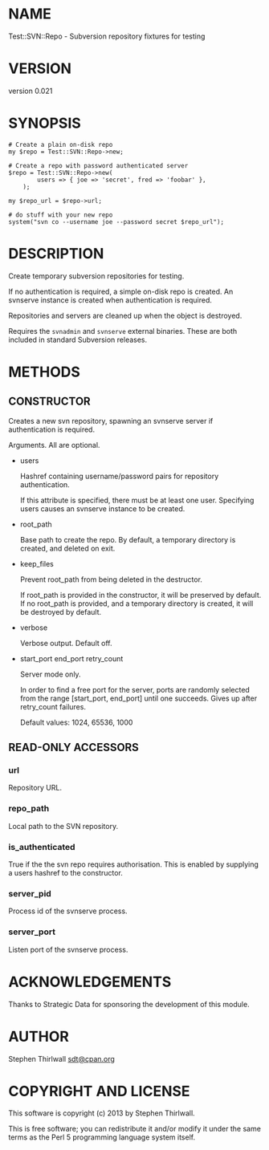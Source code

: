 # NAME

Test::SVN::Repo - Subversion repository fixtures for testing

# VERSION

version 0.021

# SYNOPSIS

    # Create a plain on-disk repo
    my $repo = Test::SVN::Repo->new;

    # Create a repo with password authenticated server
    $repo = Test::SVN::Repo->new(
            users => { joe => 'secret', fred => 'foobar' },
        );

    my $repo_url = $repo->url;

    # do stuff with your new repo
    system("svn co --username joe --password secret $repo_url");

# DESCRIPTION

Create temporary subversion repositories for testing.

If no authentication is required, a simple on-disk repo is created.
An svnserve instance is created when authentication is required.

Repositories and servers are cleaned up when the object is destroyed.

Requires the `svnadmin` and `svnserve` external binaries. These are both
included in standard Subversion releases.

# METHODS

## CONSTRUCTOR

Creates a new svn repository, spawning an svnserve server if authentication
is required.

Arguments. All are optional.

- users

    Hashref containing username/password pairs for repository authentication.

    If this attribute is specified, there must be at least one user.
    Specifying users causes an svnserve instance to be created.

- root\_path

    Base path to create the repo. By default, a temporary directory is created,
    and deleted on exit.

- keep\_files

    Prevent root\_path from being deleted in the destructor.

    If root\_path is provided in the constructor, it will be preserved by default.
    If no root\_path is provided, and a temporary directory is created, it will
    be destroyed by default.

- verbose

    Verbose output. Default off.

- start\_port end\_port retry\_count

    Server mode only.

    In order to find a free port for the server, ports are randomly selected from
    the range \[start\_port, end\_port\] until one succeeds. Gives up after retry\_count
    failures.

    Default values: 1024, 65536, 1000

## READ-ONLY ACCESSORS

### url

Repository URL.

### repo\_path

Local path to the SVN repository.

### is\_authenticated

True if the the svn repo requires authorisation.
This is enabled by supplying a users hashref to the constructor.

### server\_pid

Process id of the svnserve process.

### server\_port

Listen port of the svnserve process.

# ACKNOWLEDGEMENTS

Thanks to Strategic Data for sponsoring the development of this module.

# AUTHOR

Stephen Thirlwall <sdt@cpan.org>

# COPYRIGHT AND LICENSE

This software is copyright (c) 2013 by Stephen Thirlwall.

This is free software; you can redistribute it and/or modify it under
the same terms as the Perl 5 programming language system itself.
